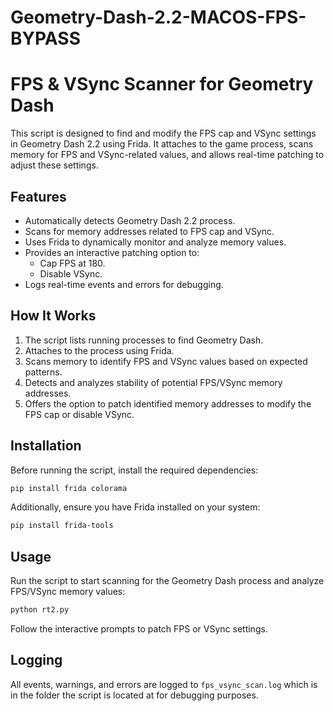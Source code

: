 # Geometry-Dash-2.2-MACOS-FPS-BYPASS

# FPS & VSync Scanner for Geometry Dash

This script is designed to find and modify the FPS cap and VSync settings in Geometry Dash 2.2 using Frida. It attaches to the game process, scans memory for FPS and VSync-related values, and allows real-time patching to adjust these settings.

## Features
- Automatically detects Geometry Dash 2.2 process.
- Scans for memory addresses related to FPS cap and VSync.
- Uses Frida to dynamically monitor and analyze memory values.
- Provides an interactive patching option to:
  - Cap FPS at 180.
  - Disable VSync.
- Logs real-time events and errors for debugging.

## How It Works
1. The script lists running processes to find Geometry Dash.
2. Attaches to the process using Frida.
3. Scans memory to identify FPS and VSync values based on expected patterns.
4. Detects and analyzes stability of potential FPS/VSync memory addresses.
5. Offers the option to patch identified memory addresses to modify the FPS cap or disable VSync.

## Installation

Before running the script, install the required dependencies:

```sh
pip install frida colorama
```

Additionally, ensure you have Frida installed on your system:

```sh
pip install frida-tools
```

## Usage

Run the script to start scanning for the Geometry Dash process and analyze FPS/VSync memory values:

```sh
python rt2.py
```

Follow the interactive prompts to patch FPS or VSync settings.

## Logging
All events, warnings, and errors are logged to `fps_vsync_scan.log` which is in the folder the script is located at for debugging purposes.

